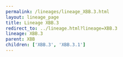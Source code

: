 ```yaml
---
permalink: /lineages/lineage_XBB.3.html
layout: lineage_page
title: Lineage XBB.3
redirect_to: ../lineage.html?lineage=XBB.3
lineage: XBB.3
parent: XBB
children: ['XBB.3', 'XBB.3.1']
---
```

